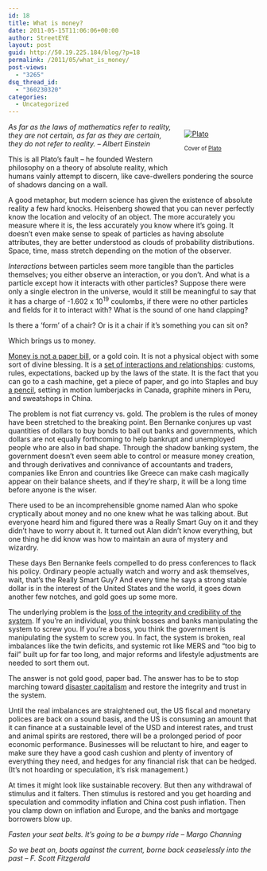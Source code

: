 ```yaml
---
id: 18
title: What is money?
date: 2011-05-15T11:06:06+00:00
author: StreetEYE
layout: post
guid: http://50.19.225.184/blog/?p=18
permalink: /2011/05/what_is_money/
post-views:
  - "3265"
dsq_thread_id:
  - "360230320"
categories:
  - Uncategorized
---
```

<div class="zemanta-img mt-image-right" style="margin-top: 1em; margin-right: 1em; margin-bottom: 1em; margin-left: 1em; display: block; float: right; width: 136px; ">
  <a href="http://www.last.fm/music/Plato"><img src="http://userserve-ak.last.fm/serve/126/42987141.jpg" alt="Plato" /></a></p> 
  
  <p class="zemanta-img-attribution" style="font-size:0.8em">
    Cover of <a href="http://www.last.fm/music/Plato">Plato</a>
  </p>
</div>

_As far as the laws of mathematics refer to reality, they are not certain, as far as they are certain, they do not refer to reality. &#8211; Albert Einstein_

This is all Plato&#8217;s fault &#8211; he founded Western philosophy on a theory of absolute reality, which humans vainly attempt to discern, like cave-dwellers pondering the source of shadows dancing on a wall.&nbsp;

A good metaphor, but modern science has given the existence of absolute reality a few hard knocks. Heisenberg showed that you can never perfectly know the location and velocity of an object. The more accurately you measure where it is, the less accurately you know where it&#8217;s going. It doesn&#8217;t even make sense to speak of particles as having absolute attributes, they are better understood as clouds of probability distributions. Space, time, mass stretch depending on the motion of the observer.

_Interactions_ between particles seem more tangible than the particles themselves; you either observe an interaction, or you don&#8217;t. And what is a particle except how it interacts with other particles? Suppose there were only a single electron in the universe, would it still be meaningful to say that it has a charge of -1.602 x 10<sup>19</sup> coulombs, if there were no other particles and fields for it to interact with? What is the sound of one hand clapping?

Is there a &#8216;form&#8217; of a chair? Or is it a chair if it&#8217;s something you can sit on? 

Which brings us to money. 

<!--more-->

  
[Money is not a paper bill](http://szabo.best.vwh.net/shell.html), or a gold coin. It is not a physical object with some sort of divine blessing. It is a [set of interactions and relationships](http://macrobusiness.com.au/2011/05/overruled/): customs, rules, expectations, backed up by the laws of the state. It is the fact that you can go to a cash machine, get a piece of paper, and go into Staples and buy <a href="http://www.youtube.com/watch?v=R5Gppi-O3a8" style="text-decoration: underline; ">a pencil</a>, setting in motion lumberjacks in Canada, graphite miners in Peru, and sweatshops in China.

The problem is not fiat currency vs. gold. The problem is the rules of money have been stretched to the breaking point. Ben Bernanke conjures up vast quantities of dollars to buy bonds to bail out banks and governments, which dollars are not equally forthcoming to help bankrupt and unemployed people who are also in bad shape. Through the shadow banking system, the government doesn&#8217;t even seem able to control or measure money creation, and through derivatives and connivance of accountants and traders, companies like Enron and countries like Greece can make cash magically appear on their balance sheets, and if they&#8217;re sharp, it will be a long time before anyone is the wiser.

There used to be an incomprehensible gnome named Alan who spoke cryptically about money and no one knew what he was talking about. But everyone heard him and figured there was a Really Smart Guy on it and they didn&#8217;t have to worry about it. It turned out Alan didn&#8217;t know everything, but one thing he did know was how to maintain an aura of mystery and wizardry. 

These days Ben Bernanke feels compelled to do press conferences to flack his policy. Ordinary people actually watch and worry and ask themselves, wait, that&#8217;s the Really Smart Guy? And every time he says a strong stable dollar is in the interest of the United States and the world, it goes down another few notches, and gold goes up some more.

The underlying problem is the [loss of the integrity and credibility of the system](http://www.businessweek.com/print/magazine/content/11_19/b4227060634112.htm). If you&#8217;re an individual, you think bosses and banks manipulating the system to screw you. If you&#8217;re a boss, you think the government is manipulating the system to screw you. In fact, the system is broken, real imbalances like the twin deficits, and systemic rot like MERS and &#8220;too big to fail&#8221; built up for far too long, and major reforms and lifestyle adjustments are needed to sort them out.

The answer is not gold good, paper bad. The answer has to be to stop marching toward [disaster capitalism](http://www.marketwatch.com/story/14-reasons-main-street-loses-while-wall-street-sinks-democracy) and restore the integrity and trust in the system.

Until the real imbalances are straightened out, the US fiscal and monetary polices are back on a sound basis, and the US is consuming an amount that it can finance at a sustainable level of the USD and interest rates, and trust and animal spirits are restored, there will be a prolonged period of poor economic performance. Businesses will be reluctant to hire, and eager to make sure they have a good cash cushion and plenty of inventory of everything they need, and hedges for any financial risk that can be hedged. (It&#8217;s not hoarding or speculation, it&#8217;s risk management.)

At times it might look like sustainable recovery. But then any withdrawal of stimulus and it falters. Then stimulus is restored and you get hoarding and speculation and commodity inflation and China cost push inflation. Then you clamp down on inflation and Europe, and the banks and mortgage borrowers blow up.

_Fasten your seat belts. It&#8217;s going to be a bumpy ride &#8211; Margo Channing_

_So we beat on, boats against the current, borne back ceaselessly into the past &#8211; F. Scott Fitzgerald_
